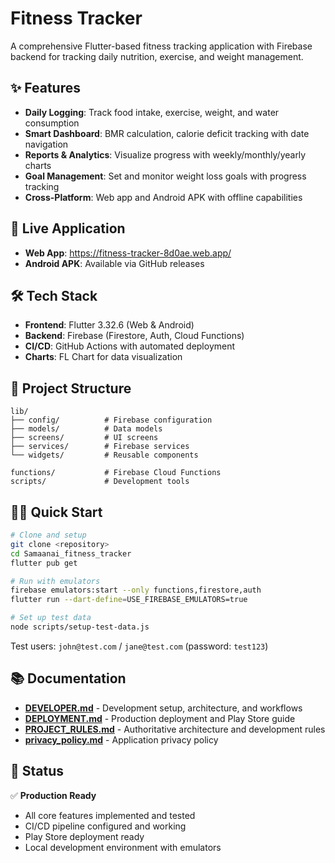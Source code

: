 # Fitness Tracker

A comprehensive Flutter-based fitness tracking application with Firebase backend for tracking daily nutrition, exercise, and weight management.

## ✨ Features

- **Daily Logging**: Track food intake, exercise, weight, and water consumption
- **Smart Dashboard**: BMR calculation, calorie deficit tracking with date navigation
- **Reports & Analytics**: Visualize progress with weekly/monthly/yearly charts
- **Goal Management**: Set and monitor weight loss goals with progress tracking
- **Cross-Platform**: Web app and Android APK with offline capabilities

## 🚀 Live Application

- **Web App**: https://fitness-tracker-8d0ae.web.app/
- **Android APK**: Available via GitHub releases

## 🛠️ Tech Stack

- **Frontend**: Flutter 3.32.6 (Web & Android)
- **Backend**: Firebase (Firestore, Auth, Cloud Functions)
- **CI/CD**: GitHub Actions with automated deployment
- **Charts**: FL Chart for data visualization

## 📁 Project Structure

```
lib/
├── config/          # Firebase configuration
├── models/          # Data models
├── screens/         # UI screens
├── services/        # Firebase services
└── widgets/         # Reusable components

functions/           # Firebase Cloud Functions
scripts/             # Development tools
```

## 🏃‍♂️ Quick Start

```bash
# Clone and setup
git clone <repository>
cd Samaanai_fitness_tracker
flutter pub get

# Run with emulators
firebase emulators:start --only functions,firestore,auth
flutter run --dart-define=USE_FIREBASE_EMULATORS=true

# Set up test data
node scripts/setup-test-data.js
```

Test users: `john@test.com` / `jane@test.com` (password: `test123`)

## 📚 Documentation

- **[DEVELOPER.md](./DEVELOPER.md)** - Development setup, architecture, and workflows
- **[DEPLOYMENT.md](./DEPLOYMENT.md)** - Production deployment and Play Store guide
- **[PROJECT_RULES.md](./PROJECT_RULES.md)** - Authoritative architecture and development rules
- **[privacy_policy.md](./privacy_policy.md)** - Application privacy policy

## 🎯 Status

✅ **Production Ready**
- All core features implemented and tested
- CI/CD pipeline configured and working
- Play Store deployment ready
- Local development environment with emulators